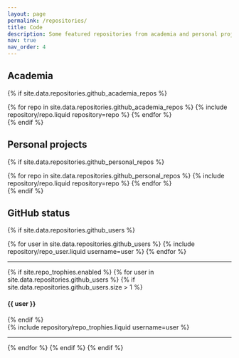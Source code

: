 ```yaml
---
layout: page
permalink: /repositories/
title: Code
description: Some featured repositories from academia and personal projects.
nav: true
nav_order: 4
---
```


## Academia

{% if site.data.repositories.github_academia_repos %}

<div class="repositories d-flex flex-wrap flex-md-row flex-column justify-content-between align-items-center">
  {% for repo in site.data.repositories.github_academia_repos %}
    {% include repository/repo.liquid repository=repo %}
  {% endfor %}
</div>
{% endif %}

## Personal projects

{% if site.data.repositories.github_personal_repos %}

<div class="repositories d-flex flex-wrap flex-md-row flex-column justify-content-between align-items-center">
  {% for repo in site.data.repositories.github_personal_repos %}
    {% include repository/repo.liquid repository=repo %}
  {% endfor %}
</div>
{% endif %}


## GitHub status

{% if site.data.repositories.github_users %}

<div class="repositories d-flex flex-wrap flex-md-row flex-column justify-content-between align-items-center">
  {% for user in site.data.repositories.github_users %}
    {% include repository/repo_user.liquid username=user %}
  {% endfor %}
</div>

---

{% if site.repo_trophies.enabled %}
{% for user in site.data.repositories.github_users %}
{% if site.data.repositories.github_users.size > 1 %}

  <h4>{{ user }}</h4>
  {% endif %}
  <div class="repositories d-flex flex-wrap flex-md-row flex-column justify-content-between align-items-center">
  {% include repository/repo_trophies.liquid username=user %}
  </div>

---

{% endfor %}
{% endif %}
{% endif %}
